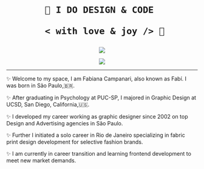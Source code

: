  <h1 align="center">  
    
    
    🎨 I DO DESIGN & CODE 

       < with love & joy /> 🤎  
</h1>


<p align="center">
  <img src="https://user-images.githubusercontent.com/113218619/207962699-2b339b59-e3ed-468e-92c6-2748b42c0c13.gif" />
</p>

<p align="center">
  <img src="https://user-images.githubusercontent.com/113218619/207962226-673d57ec-c076-47c4-8f8a-c1e57e834f6f.gif" />
</p>





 __________________________________________________________________________________________
                        
     
                        

✨ Welcome to my space, I am Fabiana Campanari, also known as Fabí. I was born in São Paulo,🇧🇷.

✨ After graduating in Psychology at PUC-SP, I majored in Graphic Design at UCSD, San Diego, California,🇺🇸.

✨ I developed my career working as graphic designer since 2002 on top Design and Advertising agencies in São Paulo.

✨ Further I initiated a solo career in Rio de Janeiro specializing in fabric print design development for selective fashion brands.

✨ I am currently in career transition and learning frontend development to meet new market demands. 
